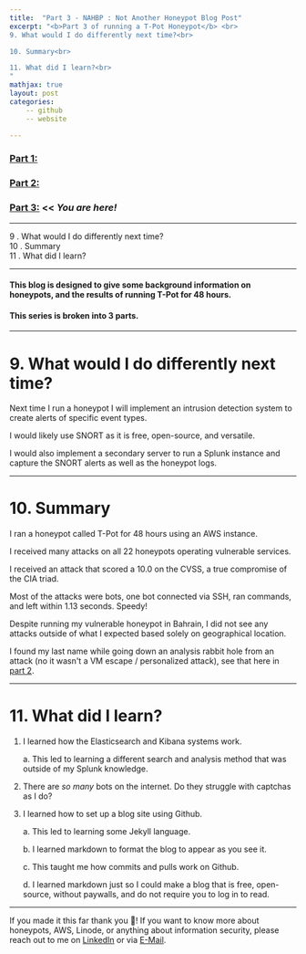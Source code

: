 ```yaml
---
title:  "Part 3 - NAHBP : Not Another Honeypot Blog Post"
excerpt: "<b>Part 3 of running a T-Pot Honeypot</b> <br>
9. What would I do differently next time?<br>

10. Summary<br>

11. What did I learn?<br>
"
mathjax: true
layout: post
categories:
    -- github
    -- website

---
```

### [Part 1:](https://matthewomccorkle.github.io/honeypot-1/)

### [Part 2:](https://matthewomccorkle.github.io/honeypot-2/)

### [Part 3:](https://matthewomccorkle.github.io/honeypot-3/) << *You are here!*

---

9 . What would I do differently next time?
<br>
10 . Summary
<br>
11 . What did I learn?

---

#### This blog is designed to give some background information on honeypots, and the results of running T-Pot for 48 hours.

#### This series is broken into 3 parts.

---

# 9. What would I do differently next time?
Next time I run a honeypot I will implement an intrusion detection system to create alerts of specific event types.

I would likely use SNORT as it is free, open-source, and versatile.

I would also implement a secondary server to run a Splunk instance and capture the SNORT alerts as well as the honeypot logs.

---

# 10. Summary

I ran a honeypot called T-Pot for 48 hours using an AWS instance. 

I received many attacks on all 22 honeypots operating vulnerable services. 

I received an attack that scored a 10.0 on the CVSS, a true compromise of the CIA triad. 

Most of the attacks were bots, one bot connected via SSH, ran commands, and left within 1.13 seconds. Speedy!

Despite running my vulnerable honeypot in Bahrain, I did not see any attacks outside of what I expected based solely on geographical location. 

I found my last name while going down an analysis rabbit hole from an attack (no it wasn't a VM escape / personalized attack), see that here in [part 2](https://matthewomccorkle.github.io/honeypot-2/).

---

# 11. What did I learn?

1. I learned how the Elasticsearch and Kibana systems work. 
   
   a. This led to learning a different search and analysis method that was outside of my Splunk knowledge.

2. There are *so many* bots on the internet. Do they struggle with captchas as I do?

3. I learned how to set up a blog site using Github. 
   
   a. This led to learning some Jekyll language.

   b. I learned markdown to format the blog to appear as you see it.

   c. This taught me how commits and pulls work on Github.

   d. I learned markdown just so I could make a blog that is free, open-source, without paywalls, and do not require you to log in to read. 


---

If you made it this far thank you 🙌! If you want to know more about honeypots, AWS, Linode, or anything about information security, please reach out to me on [LinkedIn](https://www.linkedin.com/in/matthewomccorkle/) or via [E-Mail](mailto:matthew.o.mccorkle@gmail.com).
   
